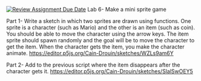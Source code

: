 [![Review Assignment Due Date](https://classroom.github.com/assets/deadline-readme-button-8d59dc4de5201274e310e4c54b9627a8934c3b88527886e3b421487c677d23eb.svg)](https://classroom.github.com/a/2m6ACNyG)
Lab 6- Make a mini sprite game

Part 1- Write a sketch in which two sprites are drawn using functions. One sprite is a character (such as Mario) and the other is an item (such as coin). You should be able to move the character using the arrow keys. The item sprite should spawn randomly and the goal will be to move the character to get the item. When the character gets the item, you make the character animate.
      https://editor.p5js.org/Cain-Drouin/sketches/WZLs9am6Y
      
Part 2- Add to the previous script where the item disappears after the character gets it.
  https://editor.p5js.org/Cain-Drouin/sketches/SlalSwOEY5
